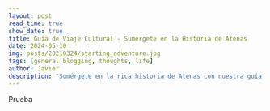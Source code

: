 ```yaml
---
layout: post
read_time: true
show_date: true
title: Guía de Viaje Cultural - Sumérgete en la Historia de Atenas
date: 2024-05-10
img: posts/20210324/starting_adventure.jpg
tags: [general blogging, thoughts, life]
author: Javier
description: "Sumérgete en la rica historia de Atenas con nuestra guía de viaje cultural. Descubre los sitios arqueológicos más importantes y las historias detrás de cada monumento."
---
```

Prueba
